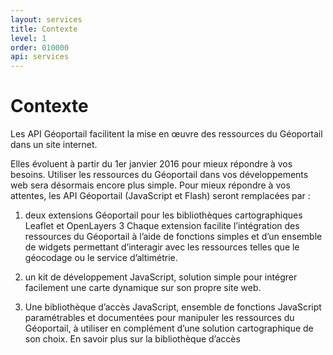 ```yaml
---
layout: services
title: Contexte
level: 1
order: 010000
api: services
---
```


# Contexte


Les API Géoportail facilitent la mise en œuvre des ressources du Géoportail dans un site internet.

Elles évoluent à partir du 1er janvier 2016 pour mieux répondre à vos besoins. Utiliser les ressources du Géoportail dans vos développements web sera désormais encore plus simple. Pour mieux répondre à vos attentes, les API Géoportail (JavaScript et Flash) seront remplacées par : 

1. deux extensions Géoportail pour les bibliothèques cartographiques Leaflet et OpenLayers 3
Chaque extension facilite l’intégration des ressources du Géoportail à l’aide de fonctions simples et d’un ensemble de widgets permettant d’interagir avec les ressources telles que le géocodage ou le service d’altimétrie. 

2. un kit de développement JavaScript, solution simple pour intégrer facilement une carte dynamique sur son propre site web. 

3. Une bibliothèque d’accès JavaScript, ensemble de fonctions JavaScript paramétrables et documentées pour manipuler les ressources du Géoportail, à utiliser en complément d’une solution cartographique de son choix. En savoir plus sur la bibliothèque d’accès


